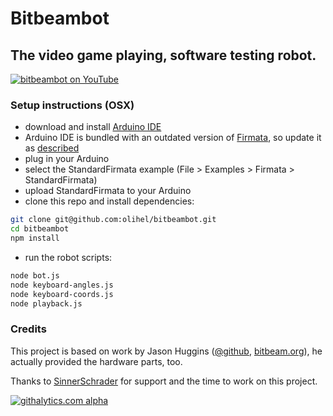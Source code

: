# Bitbeambot

## The video game playing, software testing robot. 

[![bitbeambot on YouTube](https://raw.github.com/olihel/bitbeambot/master/video-preview.jpg)](http://www.youtube.com/watch?v=nnEBgGhImbA)

### Setup instructions (OSX)

- download and install [Arduino IDE](http://arduino.cc/en/Main/Software)
- Arduino IDE is bundled with an outdated version of [Firmata](https://github.com/firmata/arduino), so update it as [described](https://github.com/firmata/arduino#updating-firmata-in-the-arduino-ide)
- plug in your Arduino
- select the StandardFirmata example (File > Examples > Firmata > StandardFirmata)
- upload StandardFirmata to your Arduino
- clone this repo and install dependencies:

```Bash
git clone git@github.com:olihel/bitbeambot.git
cd bitbeambot
npm install
```

- run the robot scripts:

```Bash
node bot.js
node keyboard-angles.js
node keyboard-coords.js
node playback.js
```

### Credits
This project is based on work by Jason Huggins ([@github](https://github.com/hugs/bitbeambot), [bitbeam.org](http://bitbeam.org)), he actually provided the hardware parts, too.

Thanks to [SinnerSchrader](http://www.sinnerschrader.com/) for support and the time to work on this project.

[![githalytics.com alpha](https://cruel-carlota.gopagoda.com/4397db1898e2d1bbd187fb1856c11cb8 "githalytics.com")](http://githalytics.com/olihel/bitbeambot)
